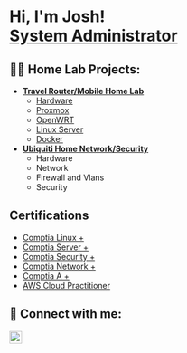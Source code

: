 <h1>Hi, I'm Josh! <br/><a href="https://www.linkedin.com/in/joshua-christman-ak//">System Administrator</a>
  
<h2>👨‍💻 Home Lab Projects:</h2>

- <b>[Travel Router/Mobile Home Lab](https://github.com/JoshChristman/MobileHomeLab?tab=readme-ov-file)</b>
  - [Hardware](https://github.com/JoshChristman/MobileHomeLab/blob/main/README.md#%EF%B8%8F-hardware)
  - [Proxmox](https://github.com/JoshChristman/MobileHomeLab/blob/main/README.md#-proxmox)
  - [OpenWRT](https://github.com/JoshChristman/MobileHomeLab/blob/main/README.md#-openwrt)
  - [Linux Server](https://github.com/JoshChristman/MobileHomeLab/blob/main/README.md#%EF%B8%8F-ubuntu-linux-server)
  - [Docker](https://github.com/JoshChristman/MobileHomeLab/blob/main/README.md#-docker)
- <b>[Ubiquiti Home Network/Security]()</b>
  - Hardware
  - Network
  - Firewall and Vlans
  - Security

<h2>Certifications</h2>

- [Comptia Linux +](https://www.certmetrics.com/comptia/public/verification.aspx?code=CWC2VXQVL79LFS9L)
- [Comptia Server +](https://www.certmetrics.com/comptia/public/verification.aspx?code=K0KVGCJ8BVPPFB97)
- [Comptia Security +](https://www.certmetrics.com/comptia/public/verification.aspx?code=JXPSWNKV3V56VWWB)
- [Comptia Network +](https://www.certmetrics.com/comptia/public/verification.aspx?code=1YBDGV50E4KPVHGQ)
- [Comptia A +](https://www.certmetrics.com/comptia/public/verification.aspx?code=3646TWL83Q3PV35T)
- [AWS Cloud Practitioner](https://cp.certmetrics.com/amazon/en/public/verify/credential/HKTSPSDBFERQQYSG)

<h2> 🤳 Connect with me:</h2>

[<img align="left" alt="Joshchristman | LinkedIn" width="22px" src="https://cdn.jsdelivr.net/npm/simple-icons@v3/icons/linkedin.svg" />][linkedin]

[linkedin]: https://www.linkedin.com/in/joshua-christman-ak/

<!--
**JoshChristman/JoshChristman** is a ✨ _special_ ✨ repository because its `README.md` (this file) appears on your GitHub profile.

Here are some ideas to get you started:

- 🔭 I’m currently working on ...
- 🌱 I’m currently learning ...
- 👯 I’m looking to collaborate on ...
- 🤔 I’m looking for help with ...
- 💬 Ask me about ...
- 📫 How to reach me: ...
- 😄 Pronouns: ...
- ⚡ Fun fact: ...
-->
